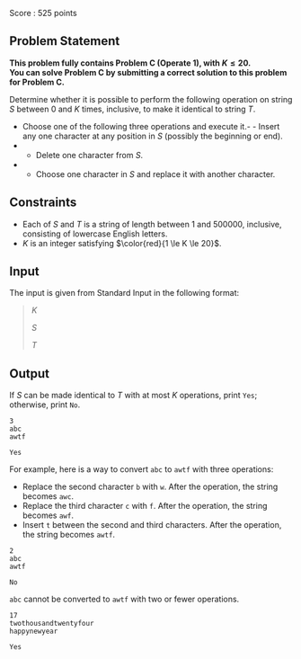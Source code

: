 Score : $525$ points

## Problem Statement

**This problem fully contains Problem C (Operate 1), with $K \le 20$.**<br>
**You can solve Problem C by submitting a correct solution to this problem for Problem C.**

Determine whether it is possible to perform the following operation on string $S$ between $0$ and $K$ times, inclusive, to make it identical to string $T$.

- Choose one of the following three operations and execute it.-   - Insert any one character at any position in $S$ (possibly the beginning or end).
-   - Delete one character from $S$.
-   - Choose one character in $S$ and replace it with another character.

## Constraints

- Each of $S$ and $T$ is a string of length between $1$ and $500000$, inclusive, consisting of lowercase English letters.
- $K$ is an integer satisfying $\color{red}{1 \le K \le 20}$.

## Input

The input is given from Standard Input in the following format:

> $K$
> 
> $S$
> 
> $T$

## Output

If $S$ can be made identical to $T$ with at most $K$ operations, print `Yes`; otherwise, print `No`.

```input1
3
abc
awtf
```

```output1
Yes
```

For example, here is a way to convert `abc` to `awtf` with three operations:

- Replace the second character `b` with `w`. After the operation, the string becomes `awc`.
- Replace the third character `c` with `f`. After the operation, the string becomes `awf`.
- Insert `t` between the second and third characters. After the operation, the string becomes `awtf`.

```input2
2
abc
awtf
```

```output2
No
```

`abc` cannot be converted to `awtf` with two or fewer operations.

```input3
17
twothousandtwentyfour
happynewyear
```

```output3
Yes
```